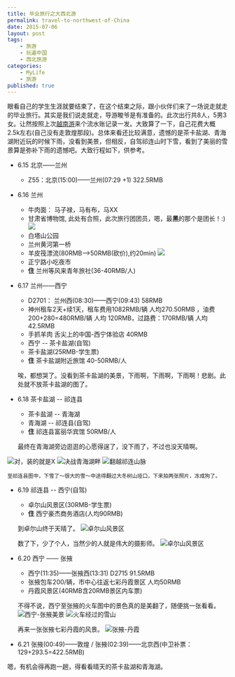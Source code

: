 ```yaml
---
title: 毕业旅行之大西北游
permalink: travel-to-northwest-of-China
date: 2015-07-06
layout: post
tags: 
    - 旅游 
    - 玩遍中国 
    - 西北旅游
categories: 
    - MyLife 
    - 旅游
published: true
---
```



眼看自己的学生生涯就要结束了，在这个结束之际，跟小伙伴们来了一场说走就走的毕业旅行。其实是我们说走就走，导游畯爷是有准备的。此次出行共8人，5男3女。让然按照上次[越南游](http://www.tanglei.name/travel-to-vietnam/)来个流水账记录一发。大致算了一下，自己花费大概2.5k左右(自己没有走敦煌那段)。总体来看还比较满意，遗憾的是茶卡盐湖、青海湖附近玩的时候下雨，没看到美景，但相反，自驾祁连山时下雪，看到了美丽的雪景算是弥补下雨的遗憾吧。大致行程如下，供参考。

- 6.15 北京——兰州
	- Z55：北京(15:00)——兰州(07:29 +1)  322.5RMB
- 6.16 兰州
	- 牛肉面： 马子禄，马有布，马XX
	- 甘肃省博物馆, 此处有合照，此次旅行团团员，嗯，最**黑**的那个是团长！:) 
![](/travel-to-northwest-of-China/sheng-bowuguan.jpg)
	- 白塔山公园
	- 兰州黄河第一桥
	- 羊皮筏漂流(80RMB-->50RMB(砍价),约20min)
![](/travel-to-northwest-of-China/yangpifa.jpg)
	- 正宁路小吃夜市
	- **住** 兰州等风来青年旅社(36-40RMB/人)

- 6.17 兰州——西宁
	- D2701： 兰州西(08:30)——西宁(09:43) 58RMB
	- 神州租车2天+续1天，租车费用1082RMB/辆 人均270.50RMB ，油费200+280=480RMB/辆 人均 120RMB，过路费：170RMB/辆 人均42.5RMB
	- 手抓羊肉 舌尖上的中国-西宁体验店 40RMB
	- 西宁 -- 茶卡盐湖(自驾)
	- 茶卡盐湖(25RMB-学生票)
	- **住** 茶卡盐湖附近旅馆 40-50RMB/人 
	
	唉，都想哭了。没看到茶卡盐湖的美景，下雨啊，下雨啊，下雨啊！悲剧。此处就不放茶卡盐湖的图了。
- 6.18 茶卡盐湖 -- 祁连县
	- 茶卡盐湖 -- 青海湖
	- 青海湖 -- 祁连县(自驾)
	- **住** 祁连县富丽华宾馆 50RMB/人
	
	最终在青海湖旁边逛逛的心愿得逞了，没下雨了，不过也没天晴啊。

![对，装的就是X](/travel-to-northwest-of-China/qinghaihu-cigarette.jpg) 
![决战青海湖畔](/travel-to-northwest-of-China/qinghaihu-jump.jpg) 
![翻越祁连山脉](/travel-to-northwest-of-China/qilianshan-4120.jpg) 
	
	至祁连县图中，下雪了～很大的雪～中途得翻过大冬树山垭口，下来拍两张照片，冻成狗了。
- 6.19 祁连县 -- 西宁(自驾)
	- 卓尔山风景区(30RMB-学生票)
	- **住** 西宁豪杰商务酒店(人均90RMB)
	
	到卓尔山终于天晴了。
![卓尔山风景区](/travel-to-northwest-of-China/zhuoershan-1.jpg)
	 
	数了下，少了个人，当然少的人就是伟大的摄影师。
![卓尔山风景区](/travel-to-northwest-of-China/zhuoershan-mayi.jpg)	
- 6.20 西宁 —— 张掖
	- 西宁(11:35)——张掖西(13:31) D2715  91.5RMB
	- 张掖包车200/辆，市中心往返七彩丹霞景区 人均50RMB
	- 丹霞风景区(40RMB含20RMB景区内车票)
	
	不得不说，西宁至张掖的火车图中的景色真的是美翻了，随便挑一张看看。
![西宁-张掖美景](/travel-to-northwest-of-China/to-zhangye-beauty.jpg)
![火车经过的雪山](/travel-to-northwest-of-China/to-zhangye-snow.jpg)
	
	再来一张张掖七彩丹霞的风景。
![张掖-丹霞](/travel-to-northwest-of-China/zhangye-danxia.jpg)
	
- 6.21 张掖(00:49)——敦煌 / 张掖(02:39)——北京西(中卫补票：129+293.5=422.5RMB)

嗯，有机会得再跑一趟，得看看晴天的茶卡盐湖和青海湖。
